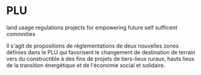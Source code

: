 # PLU
land usage regulations projects for empowering future self sufficent commnities

Il s'agit de propositions de règlementations de deux nouvelles zones définies dans le PLU qui favorisent le changement de destination de terrain vers du constructible à des fins de projets de tiers-lieux ruraux, hauts lieux de la transition énergétique et de l'économie social et solidaire.
